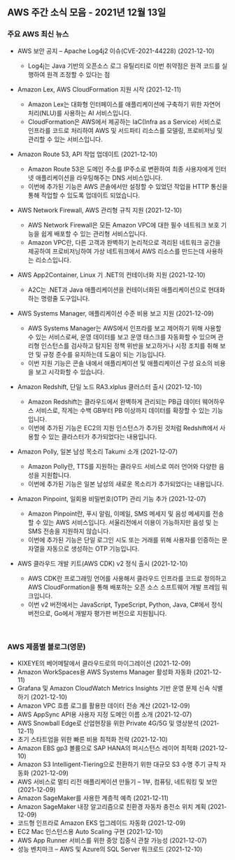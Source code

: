 ## AWS 주간 소식 모음 - 2021년 12월 13일 

### 주요 AWS 최신 뉴스
- AWS 보안 공지 – Apache Log4j2 이슈(CVE-2021-44228) (2021-12-10)
  - Log4j는 Java 기반의 오픈소스 로그 유틸리티로 이번 취약점은 원격 코드를 실행하여 원격 조정할 수 있다는 점

- Amazon Lex, AWS CloudFormation 지원 시작 (2021-12-11)
  - Amazon Lex는 대화형 인터페이스를 애플리케이션에 구축하기 위한 자연어 처리(NLU)를 사용하는 AI 서비스입니다.
  - CloudFormation은 AWS에서 제공하는 IaC(Infra as a Service) 서비스로 인프라를 코드로 처리하여 AWS 및 서드파티 리소스를 모델링, 프로비저닝 및 관리할 수 있는 서비스입니다.

- Amazon Route 53, API 작업 업데이트 (2021-12-10)
  - Amazon Route 53은 도메인 주소를 IP주소로 변환하여 최종 사용자에게 인터넷 애플리케이션을 라우팅해주는 DNS 서비스입니다.
  - 이번에 추가된 기능은 AWS 콘솔에서만 설정할 수 있었던 작업을 HTTP 통신을 통해 작업할 수 있도록 업데이트 되었습니다.

- AWS Network Firewall, AWS 관리형 규칙 지원 (2021-12-10)
  - AWS Network Firewall은 모든 Amazon VPC에 대한 필수 네트워크 보호 기능을 쉽게 배포할 수 있는 관리형 서비스입니다.
  - Amazon VPC란, 다른 고객과 완벽하기 논리적으로 격리된 네트워크 공간을 제공하여 프로비저닝하여 가상 네트워크에서 AWS 리소스를 만드는데 사용하는 리소스입니다.

- AWS App2Container, Linux 기 .NET의 컨테이너화 지원 (2021-12-10)
  - A2C는 .NET과 Java 애플리케이션을 컨테이너화된 애플리케이션으로 현대화하는 명령줄 도구입니다.

- AWS Systems Manager, 애플리케이션 수준 비용 보고 지원 (2021-12-09)
  - AWS Systems Manager는 AWS에서 인프라를 보고 제어하기 위해 사용할 수 있는 서비스로써, 운영 데이터를 보고 운영 태스크를 자동화할 수 있으며 관리형 인스턴스를 검사하고 탐지된 정책 위반을 보고하거나 시정 조치를 취해 보안 및 규정 준수를 유지하는데 도움이 되는 기능입니다.
  - 이번 지원 기능은 콘솔 내에서 애플리케이션 및 애플리케이션 구성 요소의 비용을 보고 시각화할 수 있습니다.

- Amazon Redshift, 단일 노드 RA3.xlplus 클러스터 출시 (2021-12-10)
  - Amazon Redshift는 클라우드에서 완벽하게 관리되는 PB급 데이터 웨어하우스 서비스로, 작게는 수백 GB부터 PB 이상까지 데이터를 확장할 수 있는 기능입니다.
  - 이번에 추가된 기능은 EC2의 지원 인스턴스가 추가된 것처럼 Redshift에서 사용할 수 있는 클라스터가 추가되었다는 내용입니다.

- Amazon Polly, 일본 남성 목소리 Takumi 소개 (2021-12-07)
  - Amazon Polly란, TTS를 지원하는 클라우드 서비스로 여러 언어와 다양한 음성을 지원합니다.
  - 이번에 추가된 기능은 일본 남성의 새로운 목소리가 추가되었다는 내용입니다.

- Amazon Pinpoint, 일회용 비밀번호(OTP) 관리 기능 추가 (2021-12-07)
  - Amazon Pinpoint란, 푸시 알림, 이메일, SMS 메세지 및 음성 메세지를 전송할 수 있는 AWS 서비스입니다. 서울리전에서 이용이 가능하지만 음성 및 는 SMS 전송을 지원하지 않습니다.
  - 이번에 추가된 기능은 단일 로그인 시도 또는 거래를 위해 사용자를 인증하는 문자열을 자동으로 생성하는 OTP 기능입니다.

- AWS 클라우드 개발 키트(AWS CDK) v2 정식 출시 (2021-12-10)
  - AWS CDK란 프로그래밍 언어를 사용해서 클라우드 인프라를 코드로 정의하고 AWS CloudFormation을 통해 배포하는 오픈 소스 소프트웨어 개발 프레임 워크입니다.
  - 이번 v2 버전에서는 JavaScript, TypeScript, Python, Java, C#에서 정식 버전으로, Go에서 개발자 평가판 버전으로 지원됩니다.

<br />

### AWS 제품별 블로그(영문)
- KIXEYE의 베어메탈에서 클라우드로의 마이그레이션 (2021-12-09)
- Amazon WorkSpaces용 AWS Systems Manager 활성화 자동화 (2021-12-11)
- Grafana 및 Amazon CloudWatch Metrics Insights 기반 운영 문제 신속 식별하기 (2021-12-10)
- Amazon VPC 흐름 로그를 활용한 데이터 전송 계산 (2021-12-09)
- AWS AppSync API용 사용자 지정 도메인 이름 소개 (2021-12-07)
- AWS Snowball Edge로 산업현장을 위한 Private 4G/5G 및 영상분석 (2021-12-11)
- 초기 스타트업을 위한 빠른 비용 최적화 전략 (2021-12-10)
- Amazon EBS gp3 볼륨으로 SAP HANA의 퍼시스턴스 레이어 최적화 (2021-12-10)
- Amazon S3 Intelligent-Tiering으로 전환하기 위한 대규모 S3 수명 주기 규칙 자동화 (2021-12-09)
- AWS 서비스로 멀티 리전 애플리케이션 만들기 – 1부, 컴퓨팅, 네트워킹 및 보안 (2021-12-09)
- Amazon SageMaker를 사용한 계층적 예측 (2021-12-11)
- Amazon SageMaker 내장 알고리즘으로 친환경 자동차 충전소 위치 계획 (2021-12-09)
- 코드형 인프라로 Amazon EKS 업그레이드 자동화 (2021-12-09)
- EC2 Mac 인스턴스용 Auto Scaling 구현 (2021-12-10)
- AWS App Runner 서비스를 위한 중앙 집중식 관찰 가능성 (2021-12-07)
- 성능 벤치마크 – AWS 및 Azure의 SQL Server 워크로드 (2021-12-10)
